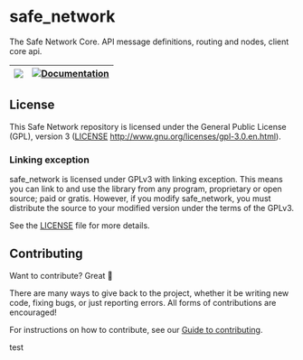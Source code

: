 # safe_network

The Safe Network Core. API message definitions, routing and nodes, client core api.

| [![](http://meritbadge.herokuapp.com/sn_client)](https://crates.io/crates/sn_client) | [![Documentation](https://docs.rs/sn_client/badge.svg)](https://docs.rs/sn_client) |
|:----------:|:----------:|


## License

This Safe Network repository is licensed under the General Public License (GPL), version 3 ([LICENSE](LICENSE) http://www.gnu.org/licenses/gpl-3.0.en.html).

### Linking exception

safe_network is licensed under GPLv3 with linking exception. This means you can link to and use the library from any program, proprietary or open source; paid or gratis. However, if you modify safe_network, you must distribute the source to your modified version under the terms of the GPLv3.

See the [LICENSE](LICENSE) file for more details.

## Contributing

Want to contribute? Great :tada:

There are many ways to give back to the project, whether it be writing new code, fixing bugs, or just reporting errors. All forms of contributions are encouraged!

For instructions on how to contribute, see our [Guide to contributing](https://github.com/maidsafe/QA/blob/master/CONTRIBUTING.md).

test